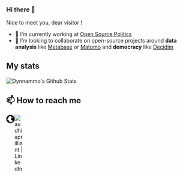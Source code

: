 ### Hi there 👋
Nice to meet you, dear visitor !

- 🔭 I’m currently working at [Open Source Politics](opensourcepolitics.eu)
- 👯 I’m looking to collaborate on open-source projects around **data analysis** like [Metabase](github.com/metabase/metabase) or [Matomo](https://github.com/matomo-org/matomo) and **democracy** like [Decidim](github.com/decidim/decidim)

## My stats
<img align="center" alt="Dynnammo's Github Stats" src="https://github-readme-stats.vercel.app/api?username=Dynnammo&show_icons=true&hide_border=true" />

## 📫 How to reach me 
[<img align="left" alt="audhiaprilliant.github.io" width="22px" src="https://raw.githubusercontent.com/iconic/open-iconic/master/svg/globe.svg" />][website]
[<img align="left" alt="audhiaprilliant | LinkedIn" width="22px" src="https://cdn.jsdelivr.net/npm/simple-icons@v3/icons/linkedin.svg" />][linkedin]

[website]: https://blog.dynnammo.com/
[linkedin]: https://www.linkedin.com/in/baptiste-thivend/
<!-- - ⚡ Fun fact: ...
-->
